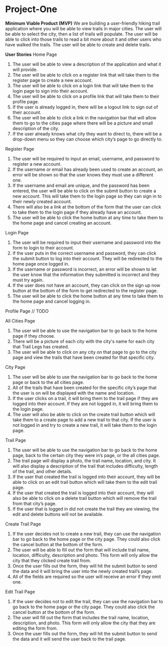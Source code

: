 # Project-One

<b>Minimum Viable Product (MVP)</b>
We are building a user-friendly hiking trail application where you will be able to view trails in major cities. The user will be able to select the city, then a list of trails will populate. The user will be able to click into those trails to read a bit more about it and other users who have walked the trails. The user will be able to create and delete trails.

<b>User Stories</b>
Home Page
1.	The user will be able to view a description of the application and what it will provide.
2.  The user will be able to click on a register link that will take them to the register page to create a new account.
3.  The user will be able to click on a login link that will take them to the login page to sign into their account.
4.  The user will be able to click on a profile link that will take them to their profile page.
5.  If the user is already logged in, there will be a logout link to sign out of their account.
6.	The user will be able to click a link in the navigation bar that will allow them to go to the cities page where there will be a picture and small description of the city.
7.	If the user already knows what city they want to direct to, there will be a drop-down menu so they can choose which city’s page to go directly to.

Register Page
1.  The user will be required to input an email, username, and password to register a new account.
2.  If the username or email has already been used to create an account, an error will be shown so that the user knows they must use a different one.
3.  If the username and email are unique, and the password has been entered, the user will be able to click on the submit button to create a new account. This will take them to the login page so they can sign in to their newly created account.
4.  There will also be a link at the bottom of the form that the user can click to take them to the login page if they already have an account.
5.  The user will be able to click the home button at any time to take them to the home page and cancel creating an account.

Login Page
1.  The user will be required to input their username and password into the form to login to their account.
2.  If the user puts in the correct username and password, they can click the submit button to log into their account. They will be redirected to the home page once logged in.
3.  If the username or password is incorrect, an error will be shown to let the user know that the information they submitted is incorrect and they must try again.
4.  If the user does not have an account, they can click on the sign up now button at the bottom of the form to get redirected to the register page.
5.  The user will be able to click the home button at any time to take them to the home page and cancel logging in.

Profile Page
// TODO

All Cities Page
1.	The user will be able to use the navigation bar to go back to the home page if they choose.
2.	There will be a picture of each city with the city's name for each city that Trail Legs has created.
3.	The user will be able to click on any city on that page to go to the city page and view the trails that have been created for that specific city.

City Page
1.	The user will be able to use the navigation bar to go back to the home page or back to the all cities page.
2.	All of the trails that have been created for the specific city’s page that the user is on will be displayed with the name and location.
3.	If the user clicks on a trail, it will bring them to the trail page if they are logged into their account. If they are not logged in, it will bring them to the login page.
4.	The user will also be able to click on the create trail button which will take them to a create page to add a new trail to that city. If the user is not logged in and try to create a new trail, it will take them to the login page.

Trail Page
1.	The user will be able to use the navigation bar to go back to the home page, back to the certain city they were in’s page, or the all cities page.
2.	The trail page will display a photo, the trail name, location, and city. It will also display a description of the trail that includes difficulty, length of the trail, and other details.
3.	If the user that created the trail is logged into their account, they will be able to click on an edit trail button which will take them to the edit trail page.
4.	If the user that created the trail is logged into their account, they will also be able to click on a delete trail button which will remove the trail from that city’s page.
5.  If the user that is logged in did not create the trail they are viewing, the edit and delete buttons will not be available.

Create Trail Page
1.	If the user decides not to create a new trail, they can use the navigation bar to go back to the home page or the city page. They could also click the cancel button at the bottom of the form.
2.	The user will be able to fill out the form that will include trail name, location, difficulty, description and photo. This form will only allow the city that they clicked create trail from.
3.	Once the user fills out the form, they will hit the submit button to send the data and it will bring the user into the newly created trail’s page.
4.  All of the fields are required so the user will receive an error if they omit one.

Edit Trail Page
1.	If the user decides not to edit the trail, they can use the navigation bar to go back to the home page or the city page. They could also click the cancel button at the bottom of the form.
2.	The user will fill out the form that includes the trail name, location, description, and photo. This form will only allow the city that they are editing the form from.
3.	Once the user fills out the form, they will hit the submit button to send the data and it will send the user back to the trail page.


